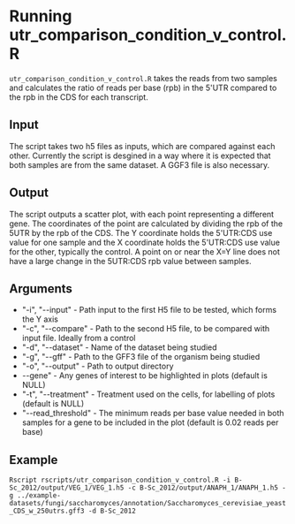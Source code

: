 # Running utr_comparison_condition_v_control.R

`utr_comparison_condition_v_control.R` takes the reads from two samples and calculates the ratio of reads per base (rpb) in the 5'UTR compared to the rpb in the CDS for each transcript. 

## Input ##

The script takes two h5 files as inputs, which are compared against each other. Currently the script is desgined in a way where it is expected that both samples are from the same dataset. A GGF3 file is also necessary. 

## Output ##

The script outputs a scatter plot, with each point representing a different gene. The coordinates of the point are calculated by dividing the rpb of the 5UTR by the rpb of the CDS. The Y coordinate holds the 5'UTR:CDS use value for one sample and the X coordinate holds the 5'UTR:CDS use value for the other, typically the control. A point on or near the X=Y line does not have a large change in the 5UTR:CDS rpb value between samples.  

## Arguments ##

* "-i", "--input" - Path input to the first H5 file to be tested, which forms the Y axis  
* "-c", "--compare" - Path to the second H5 file, to be compared with input file. Ideally from a control
* "-d", "--dataset" - Name of the dataset being studied
* "-g", "--gff" - Path to the GFF3 file of the organism being studied
* "-o", "--output" - Path to output directory
* --gene" - Any genes of interest to be highlighted in plots (default is NULL)
* "-t", "--treatment" - Treatment used on the cells, for labelling of plots (default is NULL)
* "--read_threshold" - The minimum reads per base value needed in both samples for a gene to be included in the plot (default is 0.02 reads per base)

## Example ##

`Rscript rscripts/utr_comparison_condition_v_control.R -i B-Sc_2012/output/VEG_1/VEG_1.h5 -c B-Sc_2012/output/ANAPH_1/ANAPH_1.h5 -g ../example-datasets/fungi/saccharomyces/annotation/Saccharomyces_cerevisiae_yeast_CDS_w_250utrs.gff3 -d B-Sc_2012`
